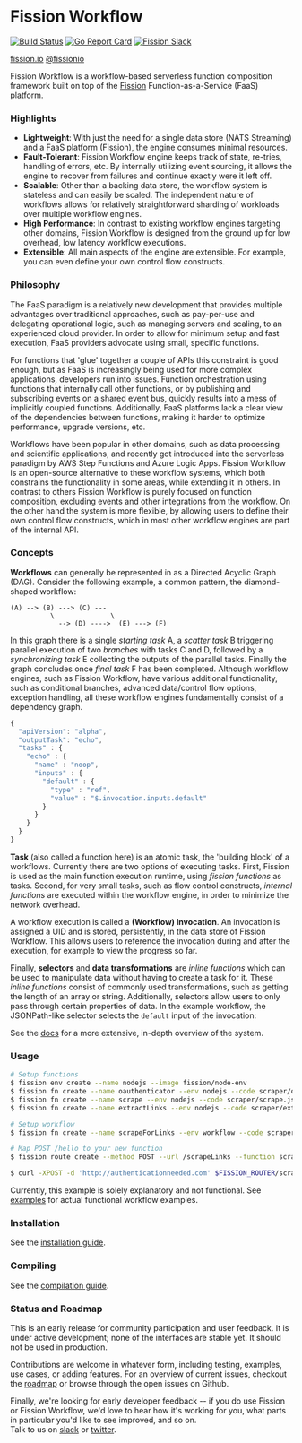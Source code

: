 # Fission Workflow
[![Build Status](https://travis-ci.org/fission/fission-workflow.svg?branch=master)](https://travis-ci.org/fission/fission-workflow)
[![Go Report Card](https://goreportcard.com/badge/github.com/fission/fission-workflow)](https://goreportcard.com/report/github.com/fission/fission-workflow)
[![Fission Slack](http://slack.fission.io/badge.svg)](http://slack.fission.io)

[fission.io](http://fission.io)  [@fissionio](http://twitter.com/fissionio)

Fission Workflow is a workflow-based serverless function composition framework built on top of the [Fission](https://github.com/fission/fission) Function-as-a-Service (FaaS) platform.

### Highlights
- **Lightweight**: With just the need for a single data store (NATS Streaming) and a FaaS platform (Fission), the engine consumes minimal resources.
- **Fault-Tolerant**: Fission Workflow engine keeps track of state, re-tries, handling of errors, etc. By internally utilizing event sourcing, it allows the engine to recover from failures and continue exactly were it left off.   
- **Scalable**: Other than a backing data store, the workflow system is stateless and can easily be scaled. The independent nature of workflows allows for relatively straightforward sharding of workloads over multiple workflow engines.
- **High Performance**: In contrast to existing workflow engines targeting other domains, Fission Workflow is designed from the ground up for low overhead, low latency workflow executions.
- **Extensible**: All main aspects of the engine are extensible. For example, you can even define your own control flow constructs.

### Philosophy
The FaaS paradigm is a relatively new development that provides multiple advantages over traditional approaches, such as pay-per-use and delegating operational logic, such as managing servers and scaling, to an experienced cloud provider.
In order to allow for minimum setup and fast execution, FaaS providers advocate using small, specific functions. 

For functions that 'glue' together a couple of APIs this constraint is good enough, but as FaaS is increasingly being used for more complex applications, developers run into issues.
Function orchestration using functions that internally call other functions, or by publishing and subscribing events on a shared event bus, quickly results into a mess of implicitly coupled functions.
Additionally, FaaS platforms lack a clear view of the dependencies between functions, making it harder to optimize performance, upgrade versions, etc.

Workflows have been popular in other domains, such as data processing and scientific applications, and recently got introduced into the serverless paradigm by AWS Step Functions and Azure Logic Apps.
Fission Workflow is an open-source alternative to these workflow systems, which both constrains the functionality in some areas, while extending it in others.
In contrast to others Fission Workflow is purely focused on function composition, excluding events and other integrations from the workflow.
On the other hand the system is more flexible, by allowing users to define their own control flow constructs, which in most other workflow engines are part of the internal API.

### Concepts
**Workflows** can generally be represented in as a Directed Acyclic Graph (DAG).
Consider the following example, a common pattern, the diamond-shaped workflow:
```
(A) --> (B) ---> (C) ---
          \              \     
            --> (D) ---->  (E) ---> (F)
```
In this graph there is a single _starting task_ A, a _scatter task_ B triggering parallel execution of two _branches_ with tasks C and D, followed by a _synchronizing task_ E collecting the outputs of the parallel tasks.
Finally the graph concludes once _final task_ F has been completed.
Although workflow engines, such as Fission Workflow, have various additional functionality, such as conditional branches, advanced data/control flow options, exception handling, all these workflow engines fundamentally consist of a dependency graph.

```javascript
{
  "apiVersion": "alpha",
  "outputTask": "echo",
  "tasks" : {
    "echo" : {
      "name" : "noop",
      "inputs" : {
        "default" : {
          "type" : "ref",
          "value" : "$.invocation.inputs.default"
        }
      }
    }
  }
}
```
**Task** (also called a function here) is an atomic task, the 'building block' of a workflows. 
Currently there are two options of executing tasks. 
First, Fission is used as the main function execution runtime, using _fission functions_ as tasks. 
Second, for very small tasks, such as flow control constructs, _internal functions_ are executed within the workflow engine, in order to minimize the network overhead.

A workflow execution is called a **(Workflow) Invocation**.
An invocation is assigned a UID and is stored, persistently, in the data store of Fission Workflow.
This allows users to reference the invocation during and after the execution, for example to view the progress so far.

Finally, **selectors** and **data transformations** are _inline functions_ which can be used to manipulate data without having to create a task for it.
These _inline functions_ consist of commonly used transformations, such as getting the length of an array or string.
Additionally, selectors allow users to only pass through certain properties of data. In the example workflow, the JSONPath-like selector selects the `default` input of the invocation:

See the [docs](./Docs) for a more extensive, in-depth overview of the system.

### Usage
```bash
# Setup functions
$ fission env create --name nodejs --image fission/node-env
$ fission fn create --name oauthenticator --env nodejs --code scraper/oauthenticator.js
$ fission fn create --name scrape --env nodejs --code scraper/scrape.js
$ fission fn create --name extractLinks --env nodejs --code scraper/extractLinks.js

# Setup workflow
$ fission fn create --name scrapeForLinks --env workflow --code scraper/scrapeLinks.wf.json

# Map POST /hello to your new function
$ fission route create --method POST --url /scrapeLinks --function scrapeForLink

$ curl -XPOST -d 'http://authenticationneeded.com' $FISSION_ROUTER/scrapeLinks
```
Currently, this example is solely explanatory and not functional. 
See [examples](./examples) for actual functional workflow examples.

### Installation
See the [installation guide](./INSTALL.md).

### Compiling
See the [compilation guide](./compiling.md).

### Status and Roadmap
This is an early release for community participation and user feedback. It is under active development; none of the interfaces are stable yet. It should not be used in production.

Contributions are welcome in whatever form, including testing, examples, use cases, or adding features.
For an overview of current issues, checkout the [roadmap](./Docs/roadmap.md) or browse through the open issues on Github.

Finally, we're looking for early developer feedback -- if you do use Fission or Fission Workflow, we'd love to hear how it's working for you, what parts in particular you'd like to see improved, and so on.  
Talk to us on [slack](http://slack.fission.io) or [twitter](https://twitter.com/fissionio).

